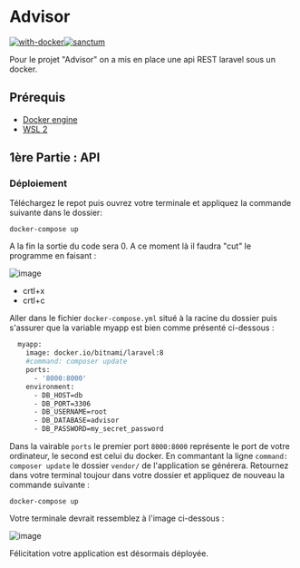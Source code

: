 # Advisor 
[![with-docker](https://user-images.githubusercontent.com/92017625/157022460-86b3500d-43e3-42a7-a8c5-b8b6ff77e017.svg)](https://docs.docker.com/get-docker/)[![sanctum](https://user-images.githubusercontent.com/92017625/157023772-5223cda5-31d8-42f3-9ab8-7419f953e282.svg)](https://laravel.com/docs/9.x/sanctum)


Pour le projet "Advisor" on a mis en place une api REST laravel sous un docker. 

## Prérequis

- [Docker engine](https://docs.docker.com/get-docker/)
- [WSL 2](https://docs.microsoft.com/en-us/windows/wsl/install-manual) 

## 1ère Partie : API

### Déploiement

Téléchargez le repot puis ouvrez votre terminale et appliquez la commande suivante dans le dossier:

`docker-compose up`

A la fin la sortie du code sera 0. A ce moment là il faudra "cut" le programme en faisant : 

![image](https://user-images.githubusercontent.com/92017625/157044822-6f29b4f9-822a-4d21-9344-addad0a67a66.png)

- crtl+x 
- crtl+c 

Aller dans le fichier `docker-compose.yml` situé à la racine du dossier puis s'assurer que la variable myapp est bien comme présenté ci-dessous : 

```dockerfile
  myapp:
    image: docker.io/bitnami/laravel:8
    #command: composer update
    ports:
      - '8000:8000'
    environment:
      - DB_HOST=db
      - DB_PORT=3306
      - DB_USERNAME=root
      - DB_DATABASE=advisor
      - DB_PASSWORD=my_secret_password
```

Dans la vairable `ports` le premier port `8000:8000` représente le port de votre ordinateur, le second est celui du docker. En commantant la ligne `command: composer update` le dossier `vendor/` de l'application se générera. Retournez dans votre terminal toujour dans votre dossier et appliquez de nouveau la commande suivante : 

`docker-compose up`

Votre terminale devrait ressemblez à l'image ci-dessous : 

![image](https://user-images.githubusercontent.com/92017625/157043632-e7e9e8b6-ef40-4f73-a57d-1c74bc6e91ac.png)

Félicitation votre application est désormais déployée. 

